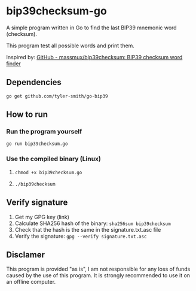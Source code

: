 # bip39checksum-go

A simple program written in Go to find the last BIP39 mnemonic word (checksum).

This program test all possible words and print them.


Inspired by: [GitHub - massmux/bip39checksum: BIP39 checksum word finder](https://github.com/massmux/bip39checksum)

## Dependencies

`go get github.com/tyler-smith/go-bip39`

## How to run

### Run the program yourself

`go run bip39checksum.go`

### Use the compiled binary (Linux)

1. `chmod +x bip39checksum.go`

2. `./bip39checksum`

## Verify signature
1. Get my GPG key (link)
2. Calculate SHA256 hash of the binary: `sha256sum bip39checksum`
3. Check that the hash is the same in the signature.txt.asc file
4. Verify the signature: `gpg --verify signature.txt.asc`


## Disclamer

This program is provided "as is", I am not responsible for any loss of funds caused by the use of this program.
It is strongly recommended to use it on an offline computer.